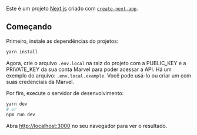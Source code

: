 Este é um projeto [Next.js](https://nextjs.org/) criado com [`create-next-app`](https://github.com/vercel/next.js/tree/canary/packages/create-next-app).

## Começando

Primeiro, instale as dependências do projetos:

```bash
yarn install
```

Agora, crie o arquivo `.env.local` na raiz do projeto com a PUBLIC_KEY e a PRIVATE_KEY da sua conta Marvel para poder acessar a API. 
Há um exemplo do arquivo: `.env.local.example`. Você pode usá-lo ou criar um com suas credenciais da Marvel.

Por fim, execute o servidor de desenvolvimento:

```bash
yarn dev
# or
npm run dev
```

Abra [http://localhost:3000](http://localhost:3000) no seu navegador para ver o resultado.

